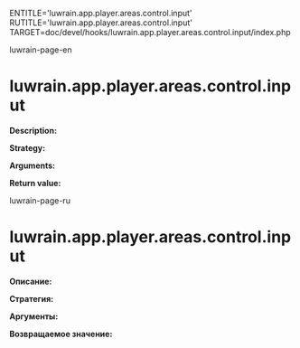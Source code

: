 
ENTITLE='luwrain.app.player.areas.control.input'
RUTITLE='luwrain.app.player.areas.control.input'
TARGET=doc/devel/hooks/luwrain.app.player.areas.control.input/index.php

luwrain-page-en

# luwrain.app.player.areas.control.input

__Description:__

__Strategy:__

__Arguments:__

__Return value:__


luwrain-page-ru

# luwrain.app.player.areas.control.input 

__Описание:__

__Стратегия:__

__Аргументы:__

__Возвращаемое значение:__

